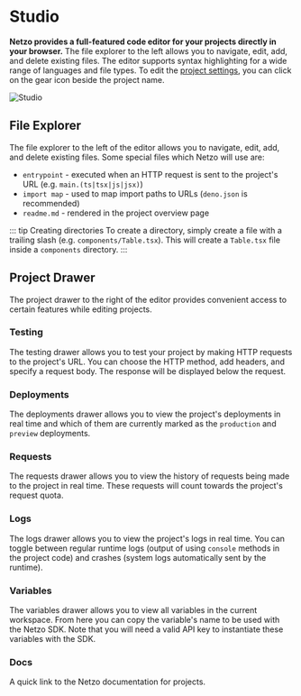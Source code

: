 # Studio

**Netzo provides a full-featured code editor for your projects directly in your browser.** The file explorer to the left allows you to navigate, edit, add, and delete existing files. The editor supports syntax highlighting for a wide range of languages and file types. To edit the [project settings](/docs/platform/projects/settings), you can click on the gear icon beside the project name.

![Studio](/docs/images/projects/projects-studio.webp)

## File Explorer

The file explorer to the left of the editor allows you to navigate, edit, add, and delete existing files. Some special files which Netzo will use are:

- `entrypoint` - executed when an HTTP request is sent to the project's URL (e.g. `main.(ts|tsx|js|jsx)`)
- `import map` - used to map import paths to URLs (`deno.json` is recommended)
- `readme.md` - rendered in the project overview page


::: tip Creating directories
To create a directory, simply create a file with a trailing slash (e.g. `components/Table.tsx`). This will create a `Table.tsx` file inside a `components` directory.
:::

## Project Drawer

The project drawer to the right of the editor provides convenient access to certain features while editing projects.

### Testing

The testing drawer allows you to test your project by making HTTP requests to the project's URL. You can choose the HTTP method, add headers, and specify a request body. The response will be displayed below the request.

### Deployments

The deployments drawer allows you to view the project's deployments in real time and which of them are currently marked as the `production` and `preview` deployments.

### Requests

The requests drawer allows you to view the history of requests being made to the project in real time. These requests will count towards the project's request quota.

### Logs

The logs drawer allows you to view the project's logs in real time. You can toggle between regular runtime logs (output of using `console` methods in the project code) and crashes (system logs automatically sent by the runtime).

### Variables

The variables drawer allows you to view all variables in the current workspace. From here you can copy the variable's name to be used with the Netzo SDK. Note that you will need a valid API key to instantiate these variables with the SDK.

### Docs

A quick link to the Netzo documentation for projects.
